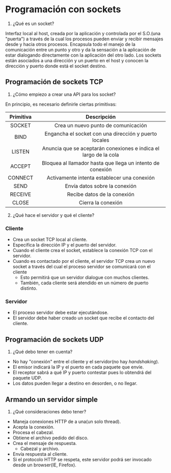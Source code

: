 # Programación con sockets

1. ¿Qué es un socket?

Interfaz local al host, creada por la aplicación y controlada por el S.O.(una "puerta") a través de la cual los procesos pueden enviar y recibir mensajes desde y hacia otros procesos. Encapsula todo el manejo de la comunicación entre un punto y otro y da la sensación a la aplicación de estar dialogando directamente con la aplicación del otro lado. Los sockets están asociados a una dirección y un puerto en el host y conocen la dirección y puerto donde está el socket destino.

## Programación de sockets TCP

1. ¿Cómo empiezo a crear una API para los socket?

En principio, es necesario definirle ciertas primitivas:

|Primitiva|Descripción|
|:---:|:---:|
|SOCKET|Crea un nuevo punto de comunicación|
|BIND|Engancha el socket con una dirección y puerto locales|
|LISTEN|Anuncia que se aceptarán conexiones e indica el largo de la cola|
|ACCEPT|Bloquea al llamador hasta que llega un intento de conexión|
|CONNECT|Activamente intenta establecer una conexión|
|SEND|Envía datos sobre la conexión|
|RECEIVE|Recibe datos de la conexión|
|CLOSE|Cierra la conexión|

2. ¿Qué hace el servidor y qué el cliente?

### Cliente

* Crea un socket TCP local al cliente.
* Especifica la dirección IP y el puerto del servidor.
* Cuando el cliente crea el socket, establece la conexión TCP con el servidor.
* Cuando es contactado por el cliente, el servidor TCP crea un nuevo socket a través del cual el proceso servidor se comunicará con el cliente
  + Esto permitirá que un servidor dialogue con muchos clientes.
  + También, cada cliente será atendido en un número de puerto distinto.

### Servidor

* El proceso servidor debe estar ejecutándose.
* El servidor debe haber creado un socket que recibe el contacto del cliente.

## Programación de sockets UDP

1. ¿Qué debo tener en cuenta?

* No hay "conexión" entre el cliente y el servidor(no hay *handshaking*).
* El emisor indicará la IP y el puerto en cada paquete que envíe.
* El receptor sabrá a qué IP y puerto contestar pues lo obtendrá del paquete UDP.
* Los datos pueden llegar a destino en desorden, o no llegar.

## Armando un servidor simple

1. ¿Qué consideraciones debo tener?

* Maneja conexiones HTTP de a una(un solo thread).
* Acepta la conexión.
* Procesa el cabezal.
* Obtiene el archivo pedido del disco.
* Crea el mensaje de respuesta.
  + Cabezal y archivo.
* Envía respuesta al cliente.
* Si el protocolo HTTP se respeta, este servidor podrá ser invocado desde un browser(IE, Firefox).
